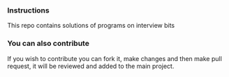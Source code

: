 ### Instructions

This repo contains solutions of programs on interview bits

### You can also contribute

If you wish to contribute you can fork it, make changes and then make pull request, it will be reviewed and added to the main project.
